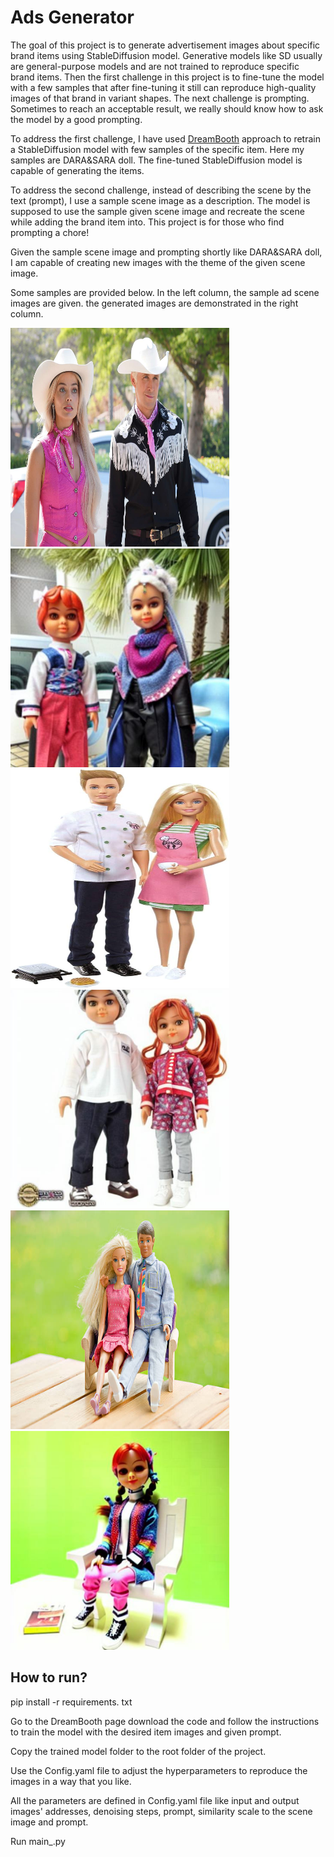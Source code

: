# Ads Generator

The goal of this project is to generate advertisement images about specific brand items using StableDiffusion model. 
Generative models like SD usually are general-purpose models and are not trained to reproduce specific brand items. Then the first challenge in this project is to fine-tune the model with a few samples that after fine-tuning it still can reproduce high-quality images of that brand in variant shapes. The next challenge is prompting. Sometimes to reach an acceptable result, we really should know how to ask the model by a good prompting.

To address the first challenge, I have used [DreamBooth](https://github.com/google/dreambooth) approach to retrain a StableDiffusion model with few samples of the specific item. Here my samples are DARA&SARA doll. The fine-tuned StableDiffusion model is capable of generating the items.

To address the second challenge, instead of describing the scene by the text (prompt), I use a sample scene image as a description. The model is supposed to use the sample given scene image and recreate the scene while adding the brand item into. This project is for those who find prompting a chore!

Given the sample scene image and prompting shortly like DARA&SARA doll, I am capable of creating new images with the theme of the given scene image.

Some samples are provided below. In the left column, the sample ad scene images are given. the generated images are demonstrated in the right column.


<img src="./steps/in11.jpg" width="350" height="350"> <img src="./steps/out11.jpg" width="350" height="350">
<img src="./steps/in12.jpg" width="350" height="350"> <img src="./steps/out12.jpg" width="350" height="350">
<img src="./steps/in13.jpg" width="350" height="350"> <img src="./steps/out13.jpg" width="350" height="350">


## How to run?
pip install -r requirements. txt

Go to the DreamBooth page download the code and follow the instructions to train the model with the desired item images and given prompt.

Copy the trained model folder to the root folder of the project.

Use the Config.yaml file to adjust the hyperparameters to reproduce the images in a way that you like.

All the parameters are defined in Config.yaml file like input and output images' addresses, denoising steps, prompt, similarity scale to the scene image and prompt.

Run main_.py

